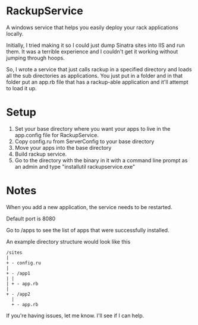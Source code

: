 RackupService
=============

A windows service that helps you easily deploy your rack applications locally.

Initially, I tried making it so I could just dump Sinatra sites into IIS and run them.
It was a terrible experience and I couldn't get it working without jumping through hoops.

So, I wrote a service that just calls rackup in a specified directory and loads all the sub directories
as applications. You just put in a folder and in that folder put an app.rb file that has a rackup-able
application and it'll attempt to load it up.

Setup
=====

1. Set your base directory where you want your apps to live in the app.config file for RackupService.
2. Copy config.ru from ServerConfig to your base directory
3. Move your apps into the base directory
3. Build rackup service.
4. Go to the directory with the binary in it with a command line prompt as an admin and type "installutil rackupservice.exe"

Notes
=====

When you add a new application, the service needs to be restarted.

Default port is 8080

Go to /apps to see the list of apps that were successfully installed.

An example directory structure would look like this

    /sites
    |
    + - config.ru
    |
    + - /app1
    | |
    | + - app.rb
    |
    + - /app2
      |
      + - app.rb
  
If you're having issues, let me know. I'll see if I can help.
